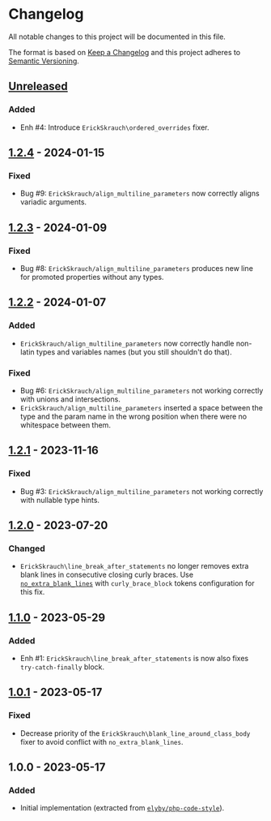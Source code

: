 # Changelog
All notable changes to this project will be documented in this file.

The format is based on [Keep a Changelog](http://keepachangelog.com/en/1.0.0/)
and this project adheres to [Semantic Versioning](http://semver.org/spec/v2.0.0.html).

## [Unreleased]
### Added
- Enh #4: Introduce `ErickSkrauch\ordered_overrides` fixer.

## [1.2.4] - 2024-01-15
### Fixed
- Bug #9: `ErickSkrauch/align_multiline_parameters` now correctly aligns variadic arguments.

## [1.2.3] - 2024-01-09
### Fixed
- Bug #8: `ErickSkrauch/align_multiline_parameters` produces new line for promoted properties without any types.

## [1.2.2] - 2024-01-07
### Added
- `ErickSkrauch/align_multiline_parameters` now correctly handle non-latin types and variables names (but you still shouldn't do that).

### Fixed
- Bug #6: `ErickSkrauch/align_multiline_parameters` not working correctly with unions and intersections.
- `ErickSkrauch/align_multiline_parameters` inserted a space between the type and the param name in the wrong position when there were no whitespace between them.

## [1.2.1] - 2023-11-16
### Fixed
- Bug #3: `ErickSkrauch/align_multiline_parameters` not working correctly with nullable type hints.

## [1.2.0] - 2023-07-20
### Changed
- `ErickSkrauch\line_break_after_statements` no longer removes extra blank lines in consecutive closing curly braces. Use [`no_extra_blank_lines`](https://github.com/PHP-CS-Fixer/PHP-CS-Fixer/blob/master/doc/rules/whitespace/no_extra_blank_lines.rst) with `curly_brace_block` tokens configuration for this fix.

## [1.1.0] - 2023-05-29
### Added
- Enh #1: `ErickSkrauch\line_break_after_statements` is now also fixes `try-catch-finally` block.

## [1.0.1] - 2023-05-17
### Fixed
- Decrease priority of the `ErickSkrauch\blank_line_around_class_body` fixer to avoid conflict with `no_extra_blank_lines`.

## 1.0.0 - 2023-05-17
### Added
- Initial implementation (extracted from [`elyby/php-code-style`](https://github.com/elyby/php-code-style/tree/0.5.0)).

[Unreleased]: https://github.com/erickskrauch/php-cs-fixer-custom-fixers/compare/1.2.4...HEAD
[1.2.4]: https://github.com/erickskrauch/php-cs-fixer-custom-fixers/compare/1.2.3...1.2.4
[1.2.3]: https://github.com/erickskrauch/php-cs-fixer-custom-fixers/compare/1.2.2...1.2.3
[1.2.2]: https://github.com/erickskrauch/php-cs-fixer-custom-fixers/compare/1.2.1...1.2.2
[1.2.1]: https://github.com/erickskrauch/php-cs-fixer-custom-fixers/compare/1.2.0...1.2.1
[1.2.0]: https://github.com/erickskrauch/php-cs-fixer-custom-fixers/compare/1.1.0...1.2.0
[1.1.0]: https://github.com/erickskrauch/php-cs-fixer-custom-fixers/compare/1.0.1...1.1.0
[1.0.1]: https://github.com/erickskrauch/php-cs-fixer-custom-fixers/compare/1.0.0...1.0.1
